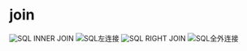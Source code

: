 # join

 ![SQL INNER JOIN](https://www.w3cschool.cn/attachments/image/20180211/1518328266552363.gif)    ![SQL&#x5DE6;&#x8FDE;&#x63A5;](https://www.w3cschool.cn/attachments/image/20180211/1518321627982069.gif)    ![SQL RIGHT JOIN](https://www.w3cschool.cn/attachments/image/20180211/1518328309939103.gif)    ![SQL&#x5168;&#x5916;&#x8FDE;&#x63A5;](https://www.w3cschool.cn/attachments/image/20180211/1518328410492165.gif)



